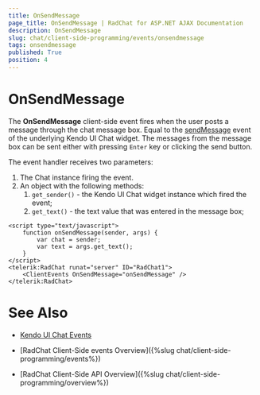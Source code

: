 ```yaml
---
title: OnSendMessage
page_title: OnSendMessage | RadChat for ASP.NET AJAX Documentation
description: OnSendMessage
slug: chat/client-side-programming/events/onsendmessage
tags: onsendmessage
published: True
position: 4
---
```


# OnSendMessage

The **OnSendMessage** client-side event fires when the user posts a message through the chat message box. Equal to the [sendMessage](https://docs.telerik.com/kendo-ui/api/javascript/ui/chat/events/sendmessage) event of the underlying Kendo UI Chat widget. The messages from the message box can be sent either with pressing `Enter` key or clicking the send button.

The event handler receives two parameters:

1. The Chat instance firing the event.
2. An object with the following methods:
    1. `get_sender()` - the Kendo UI Chat widget instance which fired the event; 
    2. `get_text()` - the text value that was entered in the message box;

````ASPNET
<script type="text/javascript">
    function onSendMessage(sender, args) {
        var chat = sender;
        var text = args.get_text();       
    }
</script>
<telerik:RadChat runat="server" ID="RadChat1">
    <ClientEvents OnSendMessage="onSendMessage" />
</telerik:RadChat>
````

# See Also

 * [Kendo UI Chat Events](https://docs.telerik.com/kendo-ui/api/javascript/ui/chat#events)

 * [RadChat Client-Side events Overview]({%slug chat/client-side-programming/events%})

 * [RadChat Client-Side API Overview]({%slug chat/client-side-programming/overview%})
